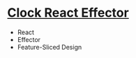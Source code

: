 # <a href="https://clock-react-effector.vercel.app/">Clock React Effector</a>

- React
- Effector
- Feature-Sliced Design
